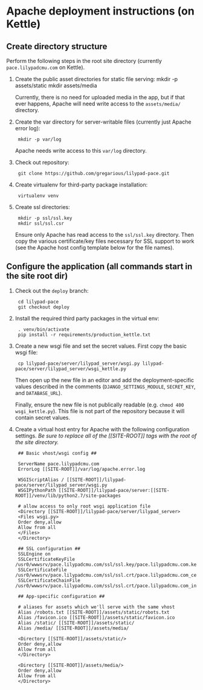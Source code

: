 # Apache deployment instructions (on Kettle)

## Create directory structure

Perform the following steps in the root site directory (currently `pace.lilypadcmu.com` on Kettle).

1. Create the public asset directories for static file serving:
        mkdir -p assets/static
        mkdir assets/media

    Currently, there is no need for uploaded media in the app, but if that ever happens, Apache
    will need write access to the `assets/media/` directory.

2. Create the var directory for server-writable files (currently just Apache error log):

        mkdir -p var/log

    Apache needs write access to this `var/log` directory.

3. Check out repository:

        git clone https://github.com/gregarious/lilypad-pace.git

4. Create virtualenv for third-party package installation:

        virtualenv venv

5. Create ssl directories:

        mkdir -p ssl/ssl.key
        mkdir ssl/ssl.csr

    Ensure only Apache has read access to the `ssl/ssl.key` directory. Then copy the various
    certificate/key files necessary for SSL support to work (see the Apache host config template
    below for the file names).

## Configure the application (all commands start in the site root dir)

1. Check out the `deploy` branch:

        cd lilypad-pace
        git checkout deploy

2. Install the required third party packages in the virtual env:

        . venv/bin/activate
        pip install -r requirements/production_kettle.txt

3. Create a new wsgi file and set the secret values. First copy the basic wsgi file:

        cp lilypad-pace/server/lilypad_server/wsgi.py lilypad-pace/server/lilypad_server/wsgi_kettle.py

    Then open up the new file in an editor and add the deployment-specific values described in the comments (`DJANGO_SETTINGS_MODULE`, `SECRET_KEY`, and `DATABASE_URL`).

    Finally, ensure the new file is not publically readable (e.g. `chmod 400 wsgi_kettle.py`). This file is not part of the repository because it will contain secret values.

4. Create a virtual host entry for Apache with the following configuration settings. *Be sure to replace all of the [[SITE-ROOT]] tags with the root of the site directory.*

        ## Basic vhost/wsgi config ##

        ServerName pace.lilypadcmu.com
        ErrorLog [[SITE-ROOT]]/var/log/apache.error.log

        WSGIScriptAlias / [[SITE-ROOT]]/lilypad-pace/server/lilypad_server/wsgi.py
        WSGIPythonPath [[SITE-ROOT]]/lilypad-pace/server:[[SITE-ROOT]]/venv/lib/python2.7/site-packages

        # allow access to only root wsgi application file
        <Directory [[SITE-ROOT]]/lilypad-pace/server/lilypad_server>
        <Files wsgi.py>
        Order deny,allow
        Allow from all
        </Files>
        </Directory>

        ## SSL configuration ##
        SSLEngine on
        SSLCertificateKeyFile /usr0/wwwsrv/pace.lilypadcmu.com/ssl/ssl.key/pace.lilypadcmu.com.key
        SSLCertificateFile /usr0/wwwsrv/pace.lilypadcmu.com/ssl/ssl.crt/pace.lilypadcmu.com_cert.cer
        SSLCertificateChainFile /usr0/wwwsrv/pace.lilypadcmu.com/ssl/ssl.crt/pace.lilypadcmu.com_interm.cer

        ## App-specific configuration ##

        # aliases for assets which we'll serve with the same vhost
        Alias /robots.txt [[SITE-ROOT]]/assets/static/robots.txt
        Alias /favicon.ico [[SITE-ROOT]]/assets/static/favicon.ico
        Alias /static/ [[SITE-ROOT]]/assets/static/
        Alias /media/ [[SITE-ROOT]]/assets/media/

        <Directory [[SITE-ROOT]]/assets/static/>
        Order deny,allow
        Allow from all
        </Directory>

        <Directory [[SITE-ROOT]]/assets/media/>
        Order deny,allow
        Allow from all
        </Directory>
